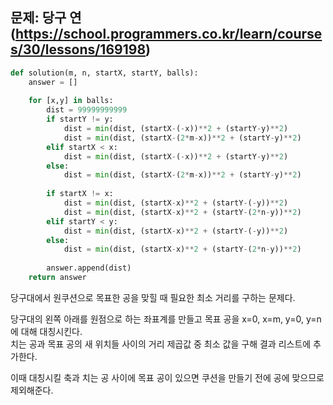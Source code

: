 ## 문제: 당구 연 (https://school.programmers.co.kr/learn/courses/30/lessons/169198)
```python
def solution(m, n, startX, startY, balls):
    answer = []
    
    for [x,y] in balls:
        dist = 99999999999
        if startY != y:
            dist = min(dist, (startX-(-x))**2 + (startY-y)**2)
            dist = min(dist, (startX-(2*m-x))**2 + (startY-y)**2)
        elif startX < x:
            dist = min(dist, (startX-(-x))**2 + (startY-y)**2)
        else:
            dist = min(dist, (startX-(2*m-x))**2 + (startY-y)**2)
            
        if startX != x:
            dist = min(dist, (startX-x)**2 + (startY-(-y))**2)
            dist = min(dist, (startX-x)**2 + (startY-(2*n-y))**2)
        elif startY < y:
            dist = min(dist, (startX-x)**2 + (startY-(-y))**2)
        else:
            dist = min(dist, (startX-x)**2 + (startY-(2*n-y))**2)
        
        answer.append(dist)
    return answer
```
당구대에서 원쿠션으로 목표한 공을 맞힐 때 필요한 최소 거리를 구하는 문제다.  

당구대의 왼쪽 아래를 원점으로 하는 좌표계를 만들고 목표 공을 x=0, x=m, y=0, y=n에 대해 대칭시킨다.  
치는 공과 목표 공의 새 위치들 사이의 거리 제곱값 중 최소 값을 구해 결과 리스트에 추가한다.  

이때 대칭시킬 축과 치는 공 사이에 목표 공이 있으면 쿠션을 만들기 전에 공에 맞으므로 제외해준다.  
